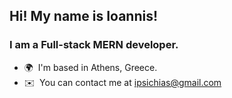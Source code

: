 ## Hi! My name is Ioannis!
### I am a Full-stack MERN developer.

* 🌍  I'm based in Athens, Greece.
* ✉️  You can contact me at [ipsichias@gmail.com](mailto:ipsichias@gmail.com)




